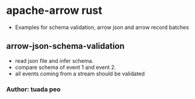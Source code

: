 # apache-arrow rust

- Examples for schema validation, arrow json and arrow record batches

## arrow-json-schema-validation

- read json file and infer schema.
- compare schema of event 1 and event 2.
- all events coming from a stream should be validated

### Author: tuada peo
